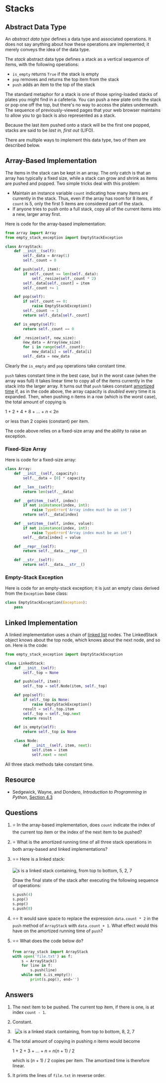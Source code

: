# Stacks
## Abstract Data Type
An *abstract data type* defines a data type and associated operations. It does not say anything about how these operations are implemented; it merely conveys the idea of the data type.

The *stack* abstract data type defines a stack as a vertical sequence of items, with the following operations:
- `is_empty` returns `True` if the stack is empty
- `pop` removes and returns the top item from the stack
- `push` adds an item to the top of the stack

The standard metaphor for a stack is one of those spring-loaded stacks of plates you might find in a cafeteria. You can push a new plate onto the stack or pop one off the top, but there's no way to access the plates underneath. The sequence of previously-viewed pages that your web browser maintains to allow you to go back is also represented as a stack.

Because the last item pushed onto a stack will be the first one popped, stacks are said to be *last in, first out* (LIFO).

There are multiple ways to implement this data type, two of them are described below.

## Array-Based Implementation
The items in the stack can be kept in an array. The only catch is that an array has typically a fixed size, while a stack can grow and shrink as items are pushed and popped. Two simple tricks deal with this problem:
- Maintain an instance variable `count` indicating how many items are currently in the stack. Thus, even if the array has room for 8 items, if `count` is 5, only the first 5 items are considered part of the stack.
- If anyone tries to push onto a full stack, copy all of the current items into a new, larger array first.

Here is code for the array-based implementation:
```python
from array import Array
from empty_stack_exception import EmptyStackException

class ArrayStack:
    def __init__(self):
        self._data = Array(1)
        self._count = 0

    def push(self, item):
        if self._count == len(self._data):
            self._resize(self._count * 2)
        self._data[self._count] = item
        self._count += 1

    def pop(self):
        if self._count == 0:
            raise EmptyStackException()
        self._count -= 1
        return self._data[self._count]

    def is_empty(self):
        return self._count == 0

    def _resize(self, new_size):
        new_data = Array(new_size)
        for i in range(self._count):
            new_data[i] = self._data[i]
        self._data = new_data
```

Clearly the `is_empty` and `pop` operations take constant time.

`push` takes constant time in the best case, but in the worst case (when the array was full) it takes linear time to copy all of the items currently in the stack into the larger array. It turns out that `push` takes constant [amortized time](../algorithms/analysis.md#best-case-average-worst-case-and-amortized-analysis) if, as in the code above, the array capacity is *doubled* every time it is expanded. Then, when pushing *n* items in a row (which is the worst case), the total amount of copying is

1 + 2 + 4 + 8 + ... + *n* < 2*n*

or less than 2 copies (constant) per item.

The code above relies on a fixed-size array and the ability to raise an exception.

### Fixed-Size Array
Here is code for a fixed-size array:
```python
class Array:
    def __init__(self, capacity):
        self.__data = [0] * capacity

    def __len__(self):
        return len(self.__data)

    def __getitem__(self, index):
        if not isinstance(index, int):
            raise TypeError('Array index must be an int')
        return self.__data[index]

    def __setitem__(self, index, value):
        if not isinstance(index, int):
            raise TypeError('Array index must be an int')
        self.__data[index] = value

    def __repr__(self):
        return self.__data.__repr__()

    def __str__(self):
        return self.__data.__str__()
```

### Empty-Stack Exception
Here is code for an empty-stack exception; it is just an empty class derived from the `Exception` base class:
```python
class EmptyStackException(Exception):
    pass
```

## Linked Implementation
A linked implementation uses a chain of [linked list](linked_lists.md) nodes. The LinkedStack object knows about the top node, which knows about the next node, and so on. Here is the code:
```python
from empty_stack_exception import EmptyStackException

class LinkedStack:
    def __init__(self):
        self._top = None

    def push(self, item):
        self._top = self.Node(item, self._top)

    def pop(self):
        if self._top is None:
            raise EmptyStackException()
        result = self._top.item
        self._top = self._top.next
        return result

    def is_empty(self):
        return self._top is None

    class Node:
        def __init__(self, item, next):
            self.item = item
            self.next = next
```

All three stack methods take constant time.

## Resource
- Sedgewick, Wayne, and Dondero, *Introduction to Programming in Python*, [Section 4.3](https://introcs.cs.princeton.edu/python/43stack/)

## Questions
1. :star: In the array-based implementation, does `count` indicate the index of the current top item or the index of the next item to be pushed?
1. :star: What is the amortized running time of all three stack operations in both array-based and linked implementations?
1. :star::star: Here is a linked stack:

    ![s is a linked stack containing, from top to bottom, 5, 2, 7](linked_stack_example.svg)
    
    Draw the final state of the stack after executing the following sequence of operations:
    ```python
    s.push(4)
    s.pop()
    s.pop()
    s.push(8)
    ```
1. :star::star: It would save space to replace the expression `data.count * 2` in the `push` method of `ArrayStack` with `data.count + 1`. What effect would this have on the amortized running time of `push`?
1. :star::star: What does the code below do?
    ```python
    from array_stack import ArrayStack
    with open('file.txt') as f:
        s = ArrayStack()
        for line in f:
            s.push(line)
        while not s.is_empty():
            print(s.pop(), end='')
    ```

## Answers
1. The next item to be pushed. The current top item, if there is one, is at index `count - 1`.
1. Constant.
1. &nbsp;
    ![s is a linked stack containing, from top to bottom, 8, 2, 7](linked_stack_after.svg)
1. The total amount of copying in pushing *n* items would become

    1 + 2 + 3 + ... + *n* = *n*(*n* + 1) / 2
    
    which is (*n* + 1) / 2 copies per item. The amortized time is therefore linear.
1. It prints the lines of `file.txt` in reverse order.
